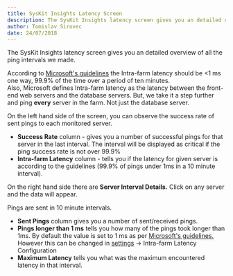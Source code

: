 ```yaml
---
title: SysKit Insights Latency Screen
description: The SysKit Insights latency screen gives you an detailed overview of all the ping intervals we made.
author: Tomislav Sirovec
date: 24/07/2018
---
```


The SysKit Insights latency screen gives you an detailed overview of all the ping intervals we made.  

According to [Microsoft's guidelines](https://docs.microsoft.com/en-us/sharepoint/install/hardware-and-software-requirements) the Intra-farm latency should be <1 ms one way, 99.9% of the time over a period of ten minutes.  
Also, Microsoft defines Intra-farm latency as the latency between the front-end web servers and the database servers. But, we take it a step further and ping __every__ server in the farm. Not just the database server. 

On the left hand side of the screen, you can observe the success rate of sent pings to each monitored server. 

* __Success Rate__ column - gives you a number of successful pings for that server in the last interval. The interval will be displayed as critical if the ping success rate is not over 99.9%
* __Intra-farm Latency__ column - tells you if the latency for given server is according to the guidelines (99.9% of pings under 1ms in a 10 minute interval). 

On the right hand side there are __Server Interval Details.__  Click on any server and the data will appear. 

Pings are sent in 10 minute intervals.  
* __Sent Pings__ column gives you a number of sent/received pings.
* __Pings longer than 1 ms__ tells you how many of the pings took longer than 1ms. By default the value is set to 1 ms as per [Microsoft's guidelines.](https://docs.microsoft.com/en-us/sharepoint/install/hardware-and-software-requirements) However this can be changed in [settings](#internal/how-to/customize-settings) -> Intra-farm Latency Configuration
* __Maximum Latency__ tells you what was the maximum encountered latency in that interval. 